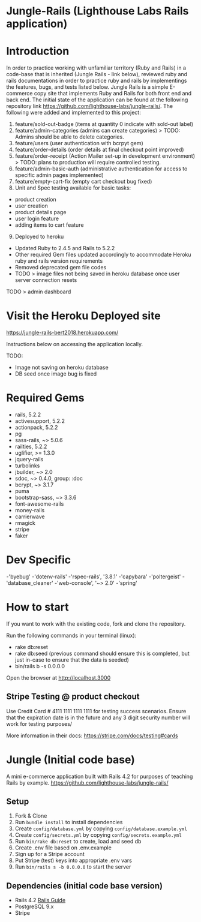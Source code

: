 # Jungle-Rails (Lighthouse Labs Rails application)

# Introduction

In order to practice working with unfamiliar territory (Ruby and Rails) in a code-base that is inherited (Jungle Rails - link below), reviewed ruby and rails documentations in order to practice ruby and rails by implementings the features, bugs, and tests listed below. Jungle Rails is a simple E-commerce copy site that implements Ruby and Rails for both front end and back end. The initial state of the application can be found at the following repository link <https://github.com/lighthouse-labs/jungle-rails/>. The following were added and implemented to this project:

1. feature/sold-out-badge (items at quantity 0 indicate with sold-out label)
2. feature/admin-categories (admins can create categories) > TODO: Admins should be able to delete categories.
3. feature/users (user authentication with bcrpyt gem)
4. feature/order-details (order details at final checkout point improved)
5. feature/order-receipt (Action Mailer set-up in development environment) > TODO: plans to production will require controlled testing.
6. feature/admin-basic-auth (administrative authentication for access to specific admin pages implemented)
7. feature/empty-cart-fix (empty cart checkout bug fixed)
8. Unit and Spec testing available for basic tasks:
  - product creation
  - user creation
  - product details page
  - user login feature
  - adding items to cart feature
9. Deployed to heroku
  - Updated Ruby to 2.4.5 and Rails to 5.2.2
  - Other required Gem files updated accordingly to accommodate Heroku ruby and rails version requirements
  - Removed deprecated gem file codes
  - TODO > image files not being saved in heroku database once user server connection resets

TODO > admin dashboard

# Visit the Heroku Deployed site

<https://jungle-rails-bert2018.herokuapp.com/>

Instructions below on accessing the application locally.

TODO:
  - Image not saving on heroku database
  - DB seed once image bug is fixed

# Required Gems

- rails, 5.2.2
- activesupport, 5.2.2
- actionpack, 5.2.2
- pg
- sass-rails, ~> 5.0.6
- railties, 5.2.2
- uglifier, >= 1.3.0
- jquery-rails
- turbolinks
- jbuilder, ~> 2.0
- sdoc, ~> 0.4.0, group: :doc
- bcrypt, ~> 3.1.7
- puma
- bootstrap-sass, ~> 3.3.6
- font-awesome-rails
- money-rails
- carrierwave
- rmagick
- stripe
- faker

# Dev Specific

-'byebug'
-'dotenv-rails'
-'rspec-rails', '3.8.1'
-'capybara'
-'poltergeist'
-'database_cleaner'
-'web-console', '~> 2.0'
-'spring'

# How to start

If you want to work with the existing code, fork and clone the repository.

Run the following commands in your terminal (linux):
  - rake db:reset
  - rake db:seed  (previous command should ensure this is completed, but just in-case to ensure that the data is seeded)
  - bin/rails b -s 0.0.0.0

Open the browser at http://localhost.3000

## Stripe Testing @ product checkout

Use Credit Card # 4111 1111 1111 1111 for testing success scenarios. Ensure that the expiration date is in the future and any 3 digit security number will work for testing purposes/

More information in their docs: <https://stripe.com/docs/testing#cards>


# Jungle (Initial code base)

A mini e-commerce application built with Rails 4.2 for purposes of teaching Rails by example.
<https://github.com/lighthouse-labs/jungle-rails/>

## Setup

1. Fork & Clone
2. Run `bundle install` to install dependencies
3. Create `config/database.yml` by copying `config/database.example.yml`
4. Create `config/secrets.yml` by copying `config/secrets.example.yml`
5. Run `bin/rake db:reset` to create, load and seed db
6. Create .env file based on .env.example
7. Sign up for a Stripe account
8. Put Stripe (test) keys into appropriate .env vars
9. Run `bin/rails s -b 0.0.0.0` to start the server


## Dependencies (initial code base version)

* Rails 4.2 [Rails Guide](http://guides.rubyonrails.org/v4.2/)
* PostgreSQL 9.x
* Stripe
